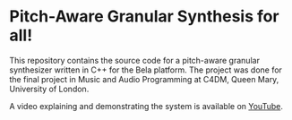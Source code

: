 # Pitch-Aware Granular Synthesis for all!

This repository contains the source code for a pitch-aware granular synthesizer written in C++ for the Bela platform.
The project was done for the final project in Music and Audio Programming at C4DM, Queen Mary, University of London.

A video explaining and demonstrating the system is available on [YouTube](https://youtu.be/rtKI67ztNYo).
